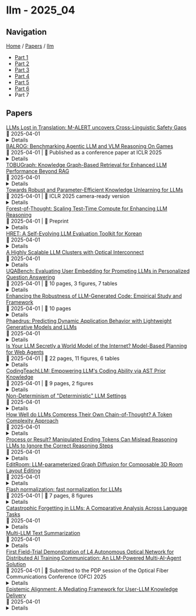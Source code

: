 # llm - 2025_04

## Navigation

[Home](https://arxcompass.github.io) / [Papers](https://arxcompass.github.io/papers) / [llm](https://arxcompass.github.io/papers/llm)

- [Part 1](papers_1.md)
- [Part 2](papers_2.md)
- [Part 3](papers_3.md)
- [Part 4](papers_4.md)
- [Part 5](papers_5.md)
- [Part 6](papers_6.md)
- Part 7

## Papers

<div class="paper-card">
    <div class="paper-title"><a href="http://arxiv.org/abs/2412.15035v2">LLMs Lost in Translation: M-ALERT uncovers Cross-Linguistic Safety Gaps</a></div>
    <div class="paper-meta">
      📅 2025-04-01
    </div>
    <details class="paper-abstract">
      Building safe Large Language Models (LLMs) across multiple languages is essential in ensuring both safe access and linguistic diversity. To this end, we introduce M-ALERT, a multilingual benchmark that evaluates the safety of LLMs in five languages: English, French, German, Italian, and Spanish. M-ALERT includes 15k high-quality prompts per language, totaling 75k, following the detailed ALERT taxonomy. Our extensive experiments on 10 state-of-the-art LLMs highlight the importance of language-specific safety analysis, revealing that models often exhibit significant inconsistencies in safety across languages and categories. For instance, Llama3.2 shows high unsafety in the category crime_tax for Italian but remains safe in other languages. Similar differences can be observed across all models. In contrast, certain categories, such as substance_cannabis and crime_propaganda, consistently trigger unsafe responses across models and languages. These findings underscore the need for robust multilingual safety practices in LLMs to ensure safe and responsible usage across diverse user communities.
    </details>
</div>
<div class="paper-card">
    <div class="paper-title"><a href="http://arxiv.org/abs/2411.13543v2">BALROG: Benchmarking Agentic LLM and VLM Reasoning On Games</a></div>
    <div class="paper-meta">
      📅 2025-04-01
      | 💬 Published as a conference paper at ICLR 2025
    </div>
    <details class="paper-abstract">
      Large Language Models (LLMs) and Vision Language Models (VLMs) possess extensive knowledge and exhibit promising reasoning abilities, however, they still struggle to perform well in complex, dynamic environments. Real-world tasks require handling intricate interactions, advanced spatial reasoning, long-term planning, and continuous exploration of new strategies-areas in which we lack effective methodologies for comprehensively evaluating these capabilities. To address this gap, we introduce BALROG, a novel benchmark designed to assess the agentic capabilities of LLMs and VLMs through a diverse set of challenging games. Our benchmark incorporates a range of existing reinforcement learning environments with varying levels of difficulty, including tasks that are solvable by non-expert humans in seconds to extremely challenging ones that may take years to master (e.g., the NetHack Learning Environment). We devise fine-grained metrics to measure performance and conduct an extensive evaluation of several popular open-source and closed-source LLMs and VLMs. Our findings indicate that while current models achieve partial success in the easier games, they struggle significantly with more challenging tasks. Notably, we observe severe deficiencies in vision-based decision-making, as several models perform worse when visual representations of the environments are provided. We release BALROG as an open and user-friendly benchmark to facilitate future research and development in the agentic community. Code and Leaderboard at balrogai.com.
    </details>
</div>
<div class="paper-card">
    <div class="paper-title"><a href="http://arxiv.org/abs/2412.05447v2">TOBUGraph: Knowledge Graph-Based Retrieval for Enhanced LLM Performance Beyond RAG</a></div>
    <div class="paper-meta">
      📅 2025-04-01
    </div>
    <details class="paper-abstract">
      Retrieval-Augmented Generation (RAG) is one of the leading and most widely used techniques for enhancing LLM retrieval capabilities, but it still faces significant limitations in commercial use cases. RAG primarily relies on the query-chunk text-to-text similarity in the embedding space for retrieval and can fail to capture deeper semantic relationships across chunks, is highly sensitive to chunking strategies, and is prone to hallucinations. To address these challenges, we propose TOBUGraph, a graph-based retrieval framework that first constructs the knowledge graph from unstructured data dynamically and automatically. Using LLMs, TOBUGraph extracts structured knowledge and diverse relationships among data, going beyond RAG's text-to-text similarity. Retrieval is achieved through graph traversal, leveraging the extracted relationships and structures to enhance retrieval accuracy, eliminating the need for chunking configurations while reducing hallucination. We demonstrate TOBUGraph's effectiveness in TOBU, a real-world application in production for personal memory organization and retrieval. Our evaluation using real user data demonstrates that TOBUGraph outperforms multiple RAG implementations in both precision and recall, significantly improving user experience through improved retrieval accuracy.
    </details>
</div>
<div class="paper-card">
    <div class="paper-title"><a href="http://arxiv.org/abs/2408.06621v4">Towards Robust and Parameter-Efficient Knowledge Unlearning for LLMs</a></div>
    <div class="paper-meta">
      📅 2025-04-01
      | 💬 ICLR 2025 camera-ready version
    </div>
    <details class="paper-abstract">
      Large Language Models (LLMs) have demonstrated strong reasoning and memorization capabilities via pretraining on massive textual corpora. However, this poses risk of privacy and copyright violations, highlighting the need for efficient machine unlearning methods that remove sensitive data without retraining from scratch. While Gradient Ascent (GA) is commonly used to unlearn by reducing the likelihood of generating unwanted content, it leads to unstable optimization and catastrophic forgetting of retrained knowledge. We find that combining GA with low-rank adaptation results in poor trade-offs between computational cost and generative performance. To address these challenges, we propose Low-rank Knowledge Unlearning (LoKU), a novel framework that enables robust and efficient unlearning for LLMs. First, we introduce Inverted Hinge Loss, which suppresses unwanted tokens while maintaining fluency by boosting the probability of the next most likely token. Second, we develop a data-adaptive initialization for LoRA adapters via low-rank approximation weighted with relative Fisher information, thereby focusing updates on parameters critical for removing targeted knowledge. Experiments on the Training Data Extraction Challenge dataset using GPT-Neo models as well as on the TOFU benchmark with Phi-1.5B and Llama2-7B models demonstrate that our approach effectively removes sensitive information while maintaining reasoning and generative capabilities with minimal impact. Our implementation can be found in https://github.com/csm9493/efficient-llm-unlearning.
    </details>
</div>
<div class="paper-card">
    <div class="paper-title"><a href="http://arxiv.org/abs/2412.09078v5">Forest-of-Thought: Scaling Test-Time Compute for Enhancing LLM Reasoning</a></div>
    <div class="paper-meta">
      📅 2025-04-01
      | 💬 Preprint
    </div>
    <details class="paper-abstract">
      Large Language Models (LLMs) have demonstrated remarkable abilities across various language tasks, but solving complex reasoning problems remains a significant challenge. While existing methods, such as Chain-of-Thought (CoT) and Tree-of-Thought (ToT), enhance reasoning by decomposing problems or structuring prompts, they typically perform a single pass of reasoning and may fail to revisit flawed paths, compromising accuracy. To address this limitation, we propose a novel reasoning framework called Forest-of-Thought (FoT), which integrates multiple reasoning trees to leverage collective decision-making for solving complex logical problems. FoT employs sparse activation strategies to select the most relevant reasoning paths, improving both efficiency and accuracy. Additionally, we introduce a dynamic self-correction strategy that enables real-time error correction, along with consensus-guided decision-making strategies to optimize both correctness and computational resources. Experimental results demonstrate that the FoT framework, combined with these strategies, significantly enhances the reasoning capabilities of LLMs, enabling them to solve complex tasks with greater precision and efficiency. Code will be available at https://github.com/iamhankai/Forest-of-Thought.
    </details>
</div>
<div class="paper-card">
    <div class="paper-title"><a href="http://arxiv.org/abs/2503.22968v2">HRET: A Self-Evolving LLM Evaluation Toolkit for Korean</a></div>
    <div class="paper-meta">
      📅 2025-04-01
    </div>
    <details class="paper-abstract">
      Recent advancements in Korean large language models (LLMs) have spurred numerous benchmarks and evaluation methodologies, yet the lack of a standardized evaluation framework has led to inconsistent results and limited comparability. To address this, we introduce HRET Haerae Evaluation Toolkit, an open-source, self-evolving evaluation framework tailored specifically for Korean LLMs. HRET unifies diverse evaluation methods, including logit-based scoring, exact-match, language-inconsistency penalization, and LLM-as-a-Judge assessments. Its modular, registry-based architecture integrates major benchmarks (HAE-RAE Bench, KMMLU, KUDGE, HRM8K) and multiple inference backends (vLLM, HuggingFace, OpenAI-compatible endpoints). With automated pipelines for continuous evolution, HRET provides a robust foundation for reproducible, fair, and transparent Korean NLP research.
    </details>
</div>
<div class="paper-card">
    <div class="paper-title"><a href="http://arxiv.org/abs/2411.01503v3">A Highly Scalable LLM Clusters with Optical Interconnect</a></div>
    <div class="paper-meta">
      📅 2025-04-01
    </div>
    <details class="paper-abstract">
      We propose \emph{LumosCore} to build high-bandwidth and large-scale data center networks for LLM jobs. By replacing the core-layer electrical packet switches by optical circuit switches, \emph{LumosCore} could achieves $2\times$ increase in bandwidth or $8\times$ increase in network size. We offer the detailed design of \emph{LumosCore} at both deployment stage and running stage. At deployment stage, we propose Interleaved Wiring, which is compatible with all possible logical topologies. At running stage, we design polynomial-time algorithms for GPU placement, logical topology generating and OCS reconfiguration to minimize network contention and reduce impact to scheduled jobs. We evaluate \emph{LumosCore} using both testbed experiments and large-scale simulation. Compared to traditional hybrid optical/electrical architectures, \emph{LumosCore} increases the end-to-end training throughput by up to 39.5\% on a 128-node testbed. Compared to the state-of-art Clos architectures, \emph{LumosCore} reduces the average job completion time by up to 34.1\% in a 16k simulation platform.
    </details>
</div>
<div class="paper-card">
    <div class="paper-title"><a href="http://arxiv.org/abs/2502.19178v2">UQABench: Evaluating User Embedding for Prompting LLMs in Personalized Question Answering</a></div>
    <div class="paper-meta">
      📅 2025-04-01
      | 💬 10 pages, 3 figures, 7 tables
    </div>
    <details class="paper-abstract">
      Large language models (LLMs) achieve remarkable success in natural language processing (NLP). In practical scenarios like recommendations, as users increasingly seek personalized experiences, it becomes crucial to incorporate user interaction history into the context of LLMs to enhance personalization. However, from a practical utility perspective, user interactions' extensive length and noise present challenges when used directly as text prompts. A promising solution is to compress and distill interactions into compact embeddings, serving as soft prompts to assist LLMs in generating personalized responses. Although this approach brings efficiency, a critical concern emerges: Can user embeddings adequately capture valuable information and prompt LLMs? To address this concern, we propose \name, a benchmark designed to evaluate the effectiveness of user embeddings in prompting LLMs for personalization. We establish a fair and standardized evaluation process, encompassing pre-training, fine-tuning, and evaluation stages. To thoroughly evaluate user embeddings, we design three dimensions of tasks: sequence understanding, action prediction, and interest perception. These evaluation tasks cover the industry's demands in traditional recommendation tasks, such as improving prediction accuracy, and its aspirations for LLM-based methods, such as accurately understanding user interests and enhancing the user experience. We conduct extensive experiments on various state-of-the-art methods for modeling user embeddings. Additionally, we reveal the scaling laws of leveraging user embeddings to prompt LLMs. The benchmark is available online.
    </details>
</div>
<div class="paper-card">
    <div class="paper-title"><a href="http://arxiv.org/abs/2503.20197v2">Enhancing the Robustness of LLM-Generated Code: Empirical Study and Framework</a></div>
    <div class="paper-meta">
      📅 2025-04-01
      | 💬 10 pages
    </div>
    <details class="paper-abstract">
      Ensuring the robustness of code generated by large language models (LLMs) is crucial for real-world reliability. However, existing evaluations predominantly focus on correctness, often neglecting key robustness concerns such as missing input validation and insufficient error handling. In this paper, we present the first empirical study on the robustness of LLM-generated code. We introduce novel robustness metrics and analyze four state-of-the-art code LLMs, revealing that, on average, 43.1% of their generated code is less robust than human-written counterparts. Notably, over 90% of robustness deficiencies stem from missing conditional checks, with 70% of these omissions occurring in the first line of code. Additionally, in 69% of cases where a conditional statement is necessary but absent, the "if" token still ranks third or higher in the model's predicted token probabilities, indicating an implicit recognition of control structures. Building on these findings, we propose RobGen, a framework designed to enhance code robustness without requiring model retraining. RobGen leverages two model-agnostic techniques: RobGen-Adj, which dynamically adjusts token probabilities during decoding to encourage the inclusion of control structures, and RobGen-Ins, which improves generated code by inserting missing conditionals after generation. Experimental results demonstrate that RobGen reduces the proportion of less robust model-generated code by 20.0%, significantly enhancing code reliability across diverse tasks. As a lightweight and adaptable solution, RobGen effectively mitigates robustness challenges in LLM-generated code. All code and data are available at https://github.com/SYSUSELab/RobGen.
    </details>
</div>
<div class="paper-card">
    <div class="paper-title"><a href="http://arxiv.org/abs/2412.06994v2">Phaedrus: Predicting Dynamic Application Behavior with Lightweight Generative Models and LLMs</a></div>
    <div class="paper-meta">
      📅 2025-04-01
    </div>
    <details class="paper-abstract">
      Application profiling is an indispensable technique for many software development tasks, such as code and memory layout optimizations, where optimization decisions are tailored to specific program profiles. Unfortunately, modern applications codebases exhibit highly variant behavior across different inputs, creating challenges for conventional profiling approaches that rely on a single representative execution instance. In this paper, we propose \textbf{Phaedrus}, a new \textit{compiler-assisted deep learning framework} designed to predict dynamic program behaviors across varied execution instances, specifically focusing on dynamic function call prediction.Such predicted call sequences are then used for producing optimized code pertinent to a given input. Traditional profile-guided optimization methods struggle with the input-dependent variability of modern applications, where profiling on different inputs yields divergent application behaviors. To address this, Phaedrus proposes two new approaches: \textit{Application Behavior Synthesis}, a profile-less approach where Large Language Models (LLMs) directly infer dynamic functions based on source code \& static compiler analysis, bypassing the need for traditional profiling, and \textit{Application Profile Generalization}, which uses generative models trained on compressed and augmented \textit{Whole Program Path} (WPP) based function profiles to predict application behavior under unseen inputs. Our experiments show that \textit{Phaedrus} can achieve upto $10^7X$ reduction in WPP function profile sizes, can predict most frequently executed functions that cover upto 85-99\% of the execution time, along with an average of 13.68\% (upto 65\%) reduction in application binary size, and an average of 2.8\% performance improvement over the traditional profile-guided optimization.
    </details>
</div>
<div class="paper-card">
    <div class="paper-title"><a href="http://arxiv.org/abs/2411.06559v2">Is Your LLM Secretly a World Model of the Internet? Model-Based Planning for Web Agents</a></div>
    <div class="paper-meta">
      📅 2025-04-01
      | 💬 22 pages, 11 figures, 6 tables
    </div>
    <details class="paper-abstract">
      Language agents based on large language models (LLMs) have demonstrated great promise in automating web-based tasks. Recent work has shown that incorporating advanced planning algorithms, e.g., tree search, is advantageous over reactive planning for web agents. However, unlike simulated sandbox environments, real-world environments such as the web are rife with irreversible actions. This undermines the feasibility of backtracking, a cornerstone of (tree) search. Overly relying on test-time search also hurts efficiency. We advocate model-based planning for web agents that employs a world model to simulate and deliberate over the outcome of each candidate action before committing to one. We systematically explore this paradigm by (1) Proposing a model-based planning framework, WebDreamer, which employs LLMs to serve as both world models and value functions; (2) Training specialized LLMs as world models with a scalable data synthesis pipeline. Empirical results demonstrate that WebDreamer achieves substantial performance improvements over reactive baselines. It is competitive, while being 4-5 times more efficient, with tree search in sandbox environments (VisualWebArena) and also works effectively on real-world websites (Online-Mind2Web and Mind2Web-Live). Furthermore, our trained world model, Dreamer-7B, performs comparable to GPT-4o, highlighting the potential of specialized world models for efficient and effective planning in complex web environments.
    </details>
</div>
<div class="paper-card">
    <div class="paper-title"><a href="http://arxiv.org/abs/2403.15426v2">CodingTeachLLM: Empowering LLM's Coding Ability via AST Prior Knowledge</a></div>
    <div class="paper-meta">
      📅 2025-04-01
      | 💬 9 pages, 2 figures
    </div>
    <details class="paper-abstract">
      In this paper, we introduce CodingTeachLLM, a large language model (LLM) designed for coding teaching. Specially, we aim to enhance the coding ability of LLM and lead it to better teaching mode in education context. Thus, we propose an end-to-end prior-based three-phases supervised fine-tuned model, which is proved more competitive than traditional fine-tuning method. More specifically, our model realizes the structural disassembly and incremental guided output of educational knowledge. To this end, we robustify data classification of three types via a sampler and overlap estimation neural network, and inject the preprocessing datasets into pre-trained model in three batches for LORA fine-tuning. Then, we design a prior module couples system prompt, vector databases, and abstract syntax tree task segmentation. Finally, the compression method and regularization constraint are applied to the prior-based fine-tuned model, followed by text filter at the output end to obtain incremental guided results. Our model represents the first research effort to truly embody the tutor role with the features of abundant educational knowledge, step-by-step incremental guided outputs and non-disclosure of answers. Extensive experiments report that our model also achieves state-of-the-art in code abilities compared to open-source models, reaching an impressive 75.10% on the HumanEval (@pass 1) benchmark. Additionally, our model maintains strong conversational capabilities, with the 13B quantized version achieving scores of 56.34, 50.60, and 45.27 respectively on the MMLU, C-Eval, and AGIEval (5 shot) dialogue evaluation benchmarks.
    </details>
</div>
<div class="paper-card">
    <div class="paper-title"><a href="http://arxiv.org/abs/2408.04667v4">Non-Determinism of "Deterministic" LLM Settings</a></div>
    <div class="paper-meta">
      📅 2025-04-01
    </div>
    <details class="paper-abstract">
      LLM (large language model) practitioners commonly notice that outputs can vary for the same inputs under settings expected to be deterministic. Yet the questions of how pervasive this is, and with what impact on results, have not to our knowledge been systematically investigated. We investigate non-determinism in five LLMs configured to be deterministic when applied to eight common tasks in across 10 runs, in both zero-shot and few-shot settings. We see accuracy variations up to 15% across naturally occurring runs with a gap of best possible performance to worst possible performance up to 70%. In fact, none of the LLMs consistently delivers repeatable accuracy across all tasks, much less identical output strings. Sharing preliminary results with insiders has revealed that non-determinism perhaps essential to the efficient use of compute resources via co-mingled data in input buffers so this issue is not going away anytime soon. To better quantify our observations, we introduce metrics focused on quantifying determinism, TARr@N for the total agreement rate at N runs over raw output, and TARa@N for total agreement rate of parsed-out answers. Our code and data are publicly available at http://github.com/REDACTED.
    </details>
</div>
<div class="paper-card">
    <div class="paper-title"><a href="http://arxiv.org/abs/2503.01141v2">How Well do LLMs Compress Their Own Chain-of-Thought? A Token Complexity Approach</a></div>
    <div class="paper-meta">
      📅 2025-04-01
    </div>
    <details class="paper-abstract">
      Chain-of-thought prompting has emerged as a powerful technique for enabling large language models (LLMs) to solve complex reasoning tasks. However, these reasoning chains can be verbose, raising concerns about efficiency. In response, recent works have sought to decrease response lengths through simple prompting strategies (e.g. 'be concise'). In this work, we conduct the first systematic study of the relationship between reasoning length and model performance across a diverse range of compression instructions (e.g. 'use 10 words or less' or 'remove all punctuation'). In doing so, we discover a universal tradeoff between reasoning length and accuracy that persists across even very distinct reasoning chains. We demonstrate that this tradeoff emerges from a sharp threshold behavior at the question level: each task has an intrinsic 'token complexity' - a minimal number of tokens required for successful problem-solving. We show how token complexity enables us to compute information-theoretic limits on the accuracy-compression tradeoff, and find that prompt-based compression strategies operate far from these theoretical limits. This suggests there may be significant room for improvement and our framework provides a benchmark to help researchers evaluate progress in reasoning efficiency. Our work also highlights the importance of adaptive compression -- giving shorter responses for easier questions -- and we show that token complexity is a useful tool for measuring this capability.
    </details>
</div>
<div class="paper-card">
    <div class="paper-title"><a href="http://arxiv.org/abs/2503.19326v2">Process or Result? Manipulated Ending Tokens Can Mislead Reasoning LLMs to Ignore the Correct Reasoning Steps</a></div>
    <div class="paper-meta">
      📅 2025-04-01
    </div>
    <details class="paper-abstract">
      Recent reasoning large language models (LLMs) have demonstrated remarkable improvements in mathematical reasoning capabilities through long Chain-of-Thought. The reasoning tokens of these models enable self-correction within reasoning chains, enhancing robustness. This motivates our exploration: how vulnerable are reasoning LLMs to subtle errors in their input reasoning chains? We introduce "Compromising Thought" (CPT), a vulnerability where models presented with reasoning tokens containing manipulated calculation results tend to ignore correct reasoning steps and adopt incorrect results instead. Through systematic evaluation across multiple reasoning LLMs, we design three increasingly explicit prompting methods to measure CPT resistance, revealing that models struggle significantly to identify and correct these manipulations. Notably, contrary to existing research suggesting structural alterations affect model performance more than content modifications, we find that local ending token manipulations have greater impact on reasoning outcomes than structural changes. Moreover, we discover a security vulnerability in DeepSeek-R1 where tampered reasoning tokens can trigger complete reasoning cessation. Our work enhances understanding of reasoning robustness and highlights security considerations for reasoning-intensive applications.
    </details>
</div>
<div class="paper-card">
    <div class="paper-title"><a href="http://arxiv.org/abs/2410.12836v2">EditRoom: LLM-parameterized Graph Diffusion for Composable 3D Room Layout Editing</a></div>
    <div class="paper-meta">
      📅 2025-04-01
    </div>
    <details class="paper-abstract">
      Given the steep learning curve of professional 3D software and the time-consuming process of managing large 3D assets, language-guided 3D scene editing has significant potential in fields such as virtual reality, augmented reality, and gaming. However, recent approaches to language-guided 3D scene editing either require manual interventions or focus only on appearance modifications without supporting comprehensive scene layout changes. In response, we propose EditRoom, a unified framework capable of executing a variety of layout edits through natural language commands, without requiring manual intervention. Specifically, EditRoom leverages Large Language Models (LLMs) for command planning and generates target scenes using a diffusion-based method, enabling six types of edits: rotate, translate, scale, replace, add, and remove. To address the lack of data for language-guided 3D scene editing, we have developed an automatic pipeline to augment existing 3D scene synthesis datasets and introduced EditRoom-DB, a large-scale dataset with 83k editing pairs, for training and evaluation. Our experiments demonstrate that our approach consistently outperforms other baselines across all metrics, indicating higher accuracy and coherence in language-guided scene layout editing.
    </details>
</div>
<div class="paper-card">
    <div class="paper-title"><a href="http://arxiv.org/abs/2407.09577v2">Flash normalization: fast normalization for LLMs</a></div>
    <div class="paper-meta">
      📅 2025-04-01
      | 💬 7 pages, 8 figures
    </div>
    <details class="paper-abstract">
      RMSNorm is used by many LLMs such as Llama, Mistral, and OpenELM. This paper details FlashNorm, which is an exact but faster implementation of RMSNorm followed by linear layers. FlashNorm also speeds up Layer Normalization and its recently proposed replacement Dynamic Tanh (DyT) arXiv:2503.10622. See https://github.com/OpenMachine-ai/transformer-tricks for code and more transformer tricks.
    </details>
</div>
<div class="paper-card">
    <div class="paper-title"><a href="http://arxiv.org/abs/2504.01241v1">Catastrophic Forgetting in LLMs: A Comparative Analysis Across Language Tasks</a></div>
    <div class="paper-meta">
      📅 2025-04-01
    </div>
    <details class="paper-abstract">
      Large Language Models (LLMs) have significantly advanced Natural Language Processing (NLP), particularly in Natural Language Understanding (NLU) tasks. As we progress toward an agentic world where LLM-based agents autonomously handle specialized tasks, it becomes crucial for these models to adapt to new tasks without forgetting previously learned information - a challenge known as catastrophic forgetting. This study evaluates the continual fine-tuning of various open-source LLMs with different parameter sizes (specifically models under 10 billion parameters) on key NLU tasks from the GLUE benchmark, including SST-2, MRPC, CoLA, and MNLI. By employing prompt engineering and task-specific adjustments, we assess and compare the models' abilities to retain prior knowledge while learning new tasks. Our results indicate that models such as Phi-3.5-mini exhibit minimal forgetting while maintaining strong learning capabilities, making them well-suited for continual learning environments. Additionally, models like Orca-2-7b and Qwen2.5-7B demonstrate impressive learning abilities and overall performance after fine-tuning. This work contributes to understanding catastrophic forgetting in LLMs and highlights prompting engineering to optimize model performance for continual learning scenarios.
    </details>
</div>
<div class="paper-card">
    <div class="paper-title"><a href="http://arxiv.org/abs/2412.15487v2">Multi-LLM Text Summarization</a></div>
    <div class="paper-meta">
      📅 2025-04-01
    </div>
    <details class="paper-abstract">
      In this work, we propose a Multi-LLM summarization framework, and investigate two different multi-LLM strategies including centralized and decentralized. Our multi-LLM summarization framework has two fundamentally important steps at each round of conversation: generation and evaluation. These steps are different depending on whether our multi-LLM decentralized summarization is used or centralized. In both our multi-LLM decentralized and centralized strategies, we have k different LLMs that generate diverse summaries of the text. However, during evaluation, our multi-LLM centralized summarization approach leverages a single LLM to evaluate the summaries and select the best one whereas k LLMs are used for decentralized multi-LLM summarization. Overall, we find that our multi-LLM summarization approaches significantly outperform the baselines that leverage only a single LLM by up to 3x. These results indicate the effectiveness of multi-LLM approaches for summarization.
    </details>
</div>
<div class="paper-card">
    <div class="paper-title"><a href="http://arxiv.org/abs/2504.01234v1">First Field-Trial Demonstration of L4 Autonomous Optical Network for Distributed AI Training Communication: An LLM-Powered Multi-AI-Agent Solution</a></div>
    <div class="paper-meta">
      📅 2025-04-01
      | 💬 Submitted to the PDP session of the Optical Fiber Communications Conference (OFC) 2025
    </div>
    <details class="paper-abstract">
      We demonstrate the first cross-domain cross-layer level-4 autonomous optical network via a multi-AI-agent system. Field trials show 98 percent task completion rate across the distributed AI training lifecycle-3.2x higher than single agents using state-of-the-art LLMs.
    </details>
</div>
<div class="paper-card">
    <div class="paper-title"><a href="http://arxiv.org/abs/2504.01205v1">Epistemic Alignment: A Mediating Framework for User-LLM Knowledge Delivery</a></div>
    <div class="paper-meta">
      📅 2025-04-01
    </div>
    <details class="paper-abstract">
      LLMs increasingly serve as tools for knowledge acquisition, yet users cannot effectively specify how they want information presented. When users request that LLMs "cite reputable sources," "express appropriate uncertainty," or "include multiple perspectives," they discover that current interfaces provide no structured way to articulate these preferences. The result is prompt sharing folklore: community-specific copied prompts passed through trust relationships rather than based on measured efficacy. We propose the Epistemic Alignment Framework, a set of ten challenges in knowledge transmission derived from the philosophical literature of epistemology, concerning issues such as evidence quality assessment and calibration of testimonial reliance. The framework serves as a structured intermediary between user needs and system capabilities, creating a common vocabulary to bridge the gap between what users want and what systems deliver. Through a thematic analysis of custom prompts and personalization strategies shared on online communities where these issues are actively discussed, we find users develop elaborate workarounds to address each of the challenges. We then apply our framework to two prominent model providers, OpenAI and Anthropic, through content analysis of their documented policies and product features. Our analysis shows that while these providers have partially addressed the challenges we identified, they fail to establish adequate mechanisms for specifying epistemic preferences, lack transparency about how preferences are implemented, and offer no verification tools to confirm whether preferences were followed. For AI developers, the Epistemic Alignment Framework offers concrete guidance for supporting diverse approaches to knowledge; for users, it works toward information delivery that aligns with their specific needs rather than defaulting to one-size-fits-all approaches.
    </details>
</div>
